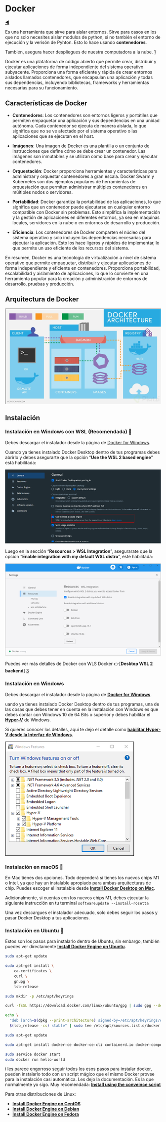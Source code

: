 # Docker

[◀️](./../README.md)

Es una herramienta que sirve para aislar entornos. Sirve para casos en los que no solo necesites aislar modulos de python, si no también el entorno de ejecución y la verisón de Pyhton. Esto lo hace usando **contenedores**.

También, asegura hacer despliegues de nuestra computadora a la nube. [1]

Docker es una plataforma de código abierto que permite crear, distribuir y ejecutar aplicaciones de forma independiente del sistema operativo subyacente. Proporciona una forma eficiente y rápida de crear entornos aislados llamados contenedores, que encapsulan una aplicación y todas sus dependencias, incluyendo bibliotecas, frameworks y herramientas necesarias para su funcionamiento.

## Características de Docker

- **Contenedores**: Los contenedores son entornos ligeros y portátiles que permiten empaquetar una aplicación y sus dependencias en una unidad autónoma. Cada contenedor se ejecuta de manera aislada, lo que significa que no se ve afectado por el sistema operativo o las aplicaciones que se ejecutan en el host.

- **Imágenes**: Una imagen de Docker es una plantilla o un conjunto de instrucciones que define cómo se debe crear un contenedor. Las imágenes son inmutables y se utilizan como base para crear y ejecutar contenedores.

- **Orquestación**: Docker proporciona herramientas y características para administrar y orquestar contenedores a gran escala. Docker Swarm y Kubernetes son dos ejemplos populares de herramientas de orquestación que permiten administrar múltiples contenedores en múltiples nodos o servidores.

- **Portabilidad**: Docker garantiza la portabilidad de las aplicaciones, lo que significa que un contenedor puede ejecutarse en cualquier entorno compatible con Docker sin problemas. Esto simplifica la implementación y la gestión de aplicaciones en diferentes entornos, ya sea en máquinas locales, servidores en la nube o en entornos de desarrollo y producción.

- **Eficiencia**: Los contenedores de Docker comparten el núcleo del sistema operativo y solo incluyen las dependencias necesarias para ejecutar la aplicación. Esto los hace ligeros y rápidos de implementar, lo que permite un uso eficiente de los recursos del sistema.

En resumen, Docker es una tecnología de virtualización a nivel de sistema operativo que permite empaquetar, distribuir y ejecutar aplicaciones de forma independiente y eficiente en contenedores. Proporciona portabilidad, escalabilidad y aislamiento de aplicaciones, lo que lo convierte en una herramienta popular para la creación y administración de entornos de desarrollo, pruebas y producción.

## Arquitectura de Docker

![Aquitectura de docker](./DockerArq.png)

## Instalación

### Instalación en Windows con WSL (Recomendada) 🐧

Debes descargar el instalador desde la página de [Docker for Windows][2].

Cuando ya tienes instalado Docker Desktop dentro de tus programas debes abrirlo y debes asegurarte que la opción “**Use the WSL 2 based engine**” está habilitada:

![Docker WSL2 config](./DockerWSL1.png)

Luego en la sección “**Resources > WSL Integration**”, asegurarate que la opcion “**Enable integration with my default WSL distro**”, este habilitada:

![Docker WSL2 config](./DockerWSL2.png)

Puedes ver más detalles de Docker con WLS Docker 👉[**Desktop WSL 2 backend**] [3]

### Instalación en Windows

Debes descargar el instalador desde la página de [**Docker for Windows**][4].

uando ya tienes instalado Docker Desktop dentro de tus programas, una de las cosas que debes tener en cuenta en la instalación con Windows es que debes contar con Windows 10 de 64 Bits o superior y debes habilitar el [**Hyper-V**][5] de Windows.

Si quieres conocer los detalles, aquí te dejo el detalle como [**habilitar Hyper-V desde la Interfaz de Windows**][6].

![Activar Hyper-V](./DockerWIndows.png)

### Instalación en macOS 🍎

En Mac tienes dos opciones. Todo dependerá si tienes los nuevos chips M1 o Intel, ya que hay un instalable apropiado para ambas arquitecturas de chip. Puedes escoger el instalable desde [**Install Docker Desktop on Mac**][7].

Adicionalmente, si cuentas con los nuevos chips M1, debes ejecutar la siguiente instrucción en tu terminal `softwareupdate --install-rosetta`

Una vez descargues el instalador adecuado, solo debes seguir los pasos y pasar Docker Desktop a tus aplicaciones.

### Instalación en Ubuntu 🐧

Estos son los pasos para instalarlo dentro de Ubuntu, sin embargo, también puedes ver directamente [**Install Docker Engine on Ubuntu**][8].

```sh
sudo apt-get update
```

```sh
sudo apt-get install \
    ca-certificates \
    curl \
    gnupg \
    lsb-release
```

```sh
sudo mkdir -p /etc/apt/keyrings
```

```sh
curl -fsSL https://download.docker.com/linux/ubuntu/gpg | sudo gpg --dearmor -o /etc/apt/keyrings/docker.gpg
```

```sh
echo \
  "deb [arch=$(dpkg --print-architecture) signed-by=/etc/apt/keyrings/docker.gpg] https://download.docker.com/linux/ubuntu \
  $(lsb_release -cs) stable" | sudo tee /etc/apt/sources.list.d/docker.list > /dev/null
```

```sh
sudo apt-get update
```

```sh
sudo apt-get install docker-ce docker-ce-cli containerd.io docker-compose-plugin
```

```sh
sudo service docker start
sudo docker run hello-world
```

i les parece engorroso seguir todos los esos pasos para instalar docker, pueden instalarlo todo con un script mágico que el mismo Docker provee para la instalación casi automática. Les dejo la documentación. Es la que normalmente yo sigo. Muy recomendada: [**Install using the conveince script**][12]

Para otras distribuciones de Linux:

- [**Install Docker Engine on CentOS**][9]
- [**Install Docker Engine on Debian**][10]
- [**Install Docker Engine on Fedora**][11]

<!-- Referencias -->

[1]: <https://collectednotes.com/barckcode/docker-cheat-sheet> "Docker Cheatsheet"
[2]: <https://docs.docker.com/desktop/setup/install/windows-install/> "Docker for Windows"
[3]: <https://docs.docker.com/desktop/features/wsl/> "Docker Desktop WSL 2 backend"
[4]: <https://docs.docker.com/desktop/setup/install/windows-install/> "Docker for Windows"
[5]: <https://docs.docker.com/desktop/setup/install/windows-install/#system-requirements> "Hyper-V"
[6]: <https://learn.microsoft.com/en-us/virtualization/hyper-v-on-windows/quick-start/enable-hyper-v> "Install Hyper-V on Windows"
[7]: <https://docs.docker.com/desktop/setup/install/mac-install/> "Install Docker Desktop on Mac"
[8]: <https://docs.docker.com/engine/install/ubuntu/> "Install Docker Engine on Ubuntu"
[9]: <https://docs.docker.com/engine/install/centos/> "Install Docker Engine on CentOS"
[10]: <https://docs.docker.com/engine/install/debian/> "Install Docker Engine on Debian"
[11]: <https://docs.docker.com/engine/install/fedora/> "Install Docker Engine on Fedora"
[12]: <https://docs.docker.com/engine/install/ubuntu/#install-using-the-convenience-script> "Install using the conveince script"
